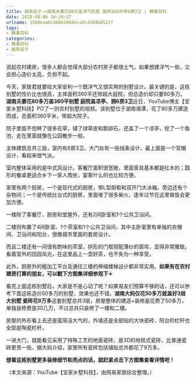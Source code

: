 ```yaml
---
title: 搞笑段子->湖南夫妻花80万盖洋气别墅 面积360平带6房3卫 | 糗事百科
date: 2020-08-06 16:29:37
urlname: 1500eaa0cb6661860eca0c4304b8522f
tags: 
- 糗事百科
categories:
- 糗事百科
- 搞笑段子
---
```

说起农村建房，很多人都会觉得大部分农村房子都很土气。如果想建洋气一些，又会担心造价太高，负担不起。

今天，家居君就要给大家安利一个既洋气又很实用的别墅设计。最关键的是，这栋别墅的性价比也很高，主体面积360平还带超大庭院，但总造价却只要80多万。**湖南夫妻花80多万盖360平别墅 庭院盖凉亭、拥6房3卫**近日，YouTube博主【宝家乡墅科技】PO了一则农村别墅的视频。该别墅位于湖南湘潭，花了80多万建造而成，总面积360平米，带超大院子。

院子里面不但种了很多花草，铺了绿草皮和鹅卵石，还盖了一个凉亭，挖了一个鱼池，走在里面就像在公园散步一般。

主体建筑总共三层，室内有6房3卫。大门处有一些线条设计，最上面是一个官帽设计，看起来很气派。

室内整体采用的是中式风设计。客餐厅面积很宽敞，里面家具基本都是红木的；圆形的餐桌更适合乡下一家人围坐，宴客什么的也比较方便。

家里有两个厨房，一个是现代式的厨房，带L型厨柜和双开门大冰箱，旁边还有个杂物间；一个是传统灶台式的厨房，里面堆了很多柴火，逢年过节在这里做饭会更加方便。

一楼除了客餐厅、厨房和堂屋外，还有2间卧室和1个公共卫浴间。

二楼则布置了4间卧室、1个茶室和1个公共卫浴间，其中主卧室里有单独的衣帽间、卫浴间和阳台，很像城市里面的套房设计。

而且二楼还有一间很有韵味的茶室，拱形的门框搭配薄纱的窗帘，显得非常雅致。看着室外的田园风光，在这里品上一壶好茶，也不失为一种享受。

此外，厨房外的粗加工平台及通往三楼的伸缩楼梯设计都非常实用。**如果有在农村建房打算的朋友，可以戳下方图集详细参观下↓**

看完上面这栋别墅后，大家是不是心动了呢？如果易友们预算不够的话，还可以参考下面这栋造价50多万的别墅，效果也还不错。**湖南大妈仅花50多万就盖好3层大别墅 瓷砖花9万多**这套别墅总共3层，房屋整体的建造+装修是花费了50多万，单独装修费是30几万，不过总共只装修了一楼和二楼。

房屋的外形看上去还是蛮简洁大气的，外墙还是全部贴的大块瓷砖，阳台的栏杆也全部是陶瓷栏杆。

一进大门，就能看见采用了特殊工艺的地面瓷砖，是3D的地毯式瓷砖，比普通瓷砖更贵一些。据大妈介绍，家里所有瓷砖包括铺贴总共都花了9万多。

**想看这栋别墅更多装修细节和亮点的话，就赶紧点击下方图集查看详情吧！**

（本文来源：YouTube【宝家乡墅科技】，由网易家居综合整理。）


